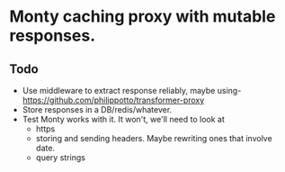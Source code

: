 # Monty caching proxy with mutable responses.

## Todo
 - Use middleware to extract response reliably, maybe using- https://github.com/philippotto/transformer-proxy
 - Store responses in a DB/redis/whatever.
 - Test Monty works with it. It won't, we'll need to look at
    - https
    - storing and sending headers. Maybe rewriting ones that involve date.
    - query strings
